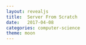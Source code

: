 ```yaml
---
layout: revealjs
title:  Server From Scratch
date:   2017-04-08
categories: computer-science
theme: moon
---
```



<style>
code { background: #3f3f3f; }
</style>

<section data-markdown>
<script type="text/template">

# Server From Scratch

David Nguyen, Colin Yang

Linux User Group @ UCLA

2017-04-11

</script>
</section>
